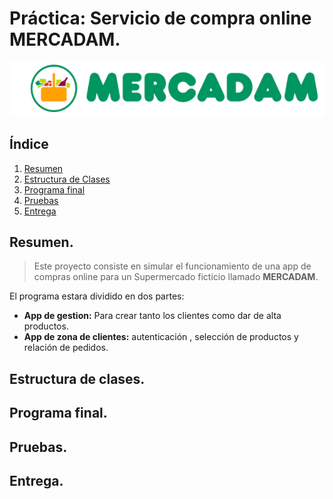 # Práctica: Servicio de compra online MERCADAM.

![img/logoMercadam.png](img/logoMercadam.png)

## Índice

1. [Resumen](#resumen)
2. [Estructura de Clases](#estructura-de-clases)
3. [Programa final](#programa-final)
4. [Pruebas](#pruebas)
5. [Entrega](#entrega)


## Resumen.

> Este proyecto consiste en simular el funcionamiento de una app de compras online para un Supermercado ficticio llamado **MERCADAM**.

El programa estara dividido en dos partes:

- **App de gestion:** Para crear tanto los clientes como dar de alta productos.
- **App de zona de clientes:** autenticación , selección de productos y relación de pedidos.

## Estructura de clases.



## Programa final.



## Pruebas.



## Entrega.

